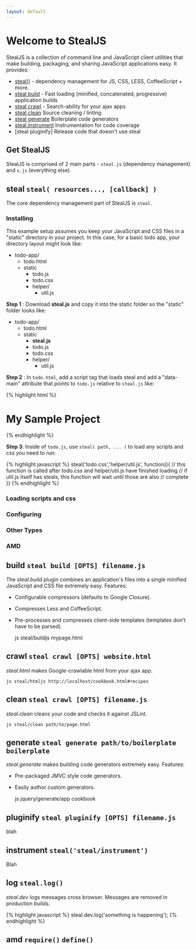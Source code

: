 ```yaml
---
layout: default
---
```


# Welcome to StealJS

StealJS is a collection of command line and JavaScript client utilities
that make building, packaging, and sharing JavaScript 
applications easy. It provides:

 - [steal\(\)](#steal) - dependency management for JS, CSS, LESS, CoffeeScript + more.
 - [steal build](#build) - Fast loading (minified, concatenated, progressive) application builds
 - [steal crawl](#crawl) - Search-ability for your ajax apps
 - [steal clean](#clean) Source cleaning / linting
 - [steal generate](#generate) Boilerplate code generators
 - [steal.instrument](#instrument) Instrumentation for code coverage
 - [steal pluginify] Release code that doesn't use steal

## Get StealJS

StealJS is comprised of 2 main parts - `steal.js` (dependency management) 
and `s.js` (everything else).


## steal `steal( resources..., [callback] )`

The core dependency management part of StealJS is `steal`.

### Installing

This example setup assumes you keep your JavaScript and CSS files in a "static" directory
in your project.  In this case, for a basic todo app, your directory layout might look like:

 - todo-app/
   - todo.html
   - static
      - todo.js
      - todo.css
      - helper/
         - util.js 

__Step 1__ : Download __steal.js__ and copy it into the static folder so the "static" folder looks like:

 - todo-app/
   - todo.html
   - static
      - __steal.js__
      - todo.js
      - todo.css
      - helper/
         - util.js 

__Step 2__ : In `todo.html`, add a script tag that loads steal and add a "data-main" attribute
that points to `todo.js` relative to `steal.js` like:

{% highlight html %}
<!DOCTYPE html>
<html>
    <head>
        <title>Todos</title>
    </head>
    <body>
        <h1>My Sample Project</h1>
        <script data-main="todo.js" src="static/steal.js"></script>
    </body>
</html>
{% endhighlight %}

__Step 3__: Inside of `todo.js`, use `steal( path, ... )` to load any scripts and css you need to run:

{% highlight javascript %}
steal('todo.css','helper/util.js', function(){
  // this function is called after todo.css and helper/util.js have finished loading
  // if util.js itself has steals, this function will wait until those are also 
  // complete
})
{% endhighlight %}

### Loading scripts and css

### Configuring

### Other Types

### AMD


## build `steal build [OPTS] filename.js`

The *steal.build* plugin combines an application's files into a single minified
JavaScript and CSS file extremely easy.  Features:

- Configurable compressors (defaults to Google Closure).
- Compresses Less and CoffeeScript.
- Pre-processes and compresses client-side templates (templates don't have to be parsed).

	js steal/buildjs mypage.html

## crawl `steal crawl [OPTS] website.html`

*steal.html* makes Google-crawlable html from your ajax app.

	js steal/htmljs http://localhost/cookbook.html#recipes

## clean `steal crawl [OPTS] filename.js`

*steal.clean* cleans your code and checks it against JSLint.

	js steal/clean path/to/page.html

## generate `steal generate path/to/boilerplate boilerplate`

*steal.generate* makes building code generators extremely easy.  Features:

- Pre-packaged JMVC style code generators.
- Easily author custom generators.

	js jquery/generate/app cookbook

## pluginify `steal pluginify [OPTS] filename.js`

blah

## instrument `steal('steal/instrument')`

Blah

## log `steal.log()`

*steal.dev* logs messages cross browser.  Messages are removed in production builds.

{% highlight javascript %}
steal.dev.log('something is happening');
{% endhighlight %}

## amd `require()` `define()`




